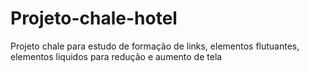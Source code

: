 # Projeto-chale-hotel
Projeto chale para estudo de formação de links, elementos flutuantes, elementos liquidos para redução e aumento de tela
